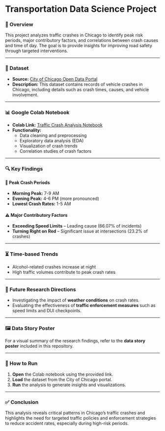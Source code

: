 # Transportation Data Science Project 


### 📌 Overview  
This project analyzes traffic crashes in Chicago to identify peak risk periods, major contributory factors, and correlations between crash causes and time of day. The goal is to provide insights for improving road safety through targeted interventions.  

---

### 📂 Dataset  
- **Source:** [City of Chicago Open Data Portal](https://data.cityofchicago.org/Transportation/Traffic-Crashes-Vehicles/68nd-jvt3/data_preview)  
- **Description:** This dataset contains records of vehicle crashes in Chicago, including details such as crash times, causes, and vehicle involvement.  

---


### 📊 Google Colab Notebook  
- **Colab Link:** [Traffic Crash Analysis Notebook](https://colab.research.google.com/drive/1nP-a94mGZfkQ_L43ccvODPTOSE3amaLv)  
- **Functionality:**  
  - Data cleaning and preprocessing  
  - Exploratory data analysis (EDA)  
  - Visualization of crash trends  
  - Correlation studies of crash factors  

---

### 🔍 Key Findings  
#### 🚗 Peak Crash Periods  
- **Morning Peak:** 7-9 AM  
- **Evening Peak:** 4-6 PM (more pronounced)  
- **Lowest Crash Rates:** 1-5 AM  

#### ⚠️ Major Contributory Factors  
- **Exceeding Speed Limits** – Leading cause (66.07% of incidents)  
- **Turning Right on Red** – Significant issue at intersections (23.2% of crashes)  

---

### ⏳ Time-based Trends  
- Alcohol-related crashes increase at night  
- High traffic volumes contribute to peak crash rates  

---

### 📌 Future Research Directions  
- Investigating the impact of **weather conditions** on crash rates.  
- Evaluating the effectiveness of **traffic enforcement measures** such as speed limits and DUI checkpoints.  

---

### 🖼️ Data Story Poster  
For a visual summary of the research findings, refer to the **data story poster** included in this repository.  

---

### 🚀 How to Run  
1. **Open** the Colab notebook using the provided link.  
2. **Load** the dataset from the City of Chicago portal.  
3. **Run** the analysis to generate insights and visualizations.  

---

### ✅ Conclusion  
This analysis reveals critical patterns in Chicago’s traffic crashes and highlights the need for targeted traffic policies and enforcement strategies to reduce accident rates, especially during high-risk periods.  


